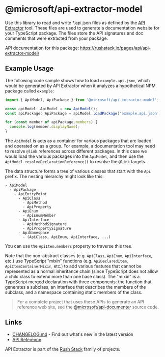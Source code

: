 # @microsoft/api-extractor-model

Use this library to read and write *.api.json files as defined by the [API Extractor](https://api-extractor.com/) tool.
These files are used to generate a documentation website for your TypeScript package.  The files store the
API signatures and doc comments that were extracted from your package.

API documentation for this package: https://rushstack.io/pages/api/api-extractor-model/

## Example Usage

The following code sample shows how to load `example.api.json`, which would be generated by API Extractor
when it analyzes a hypothetical NPM package called `example`:

```ts
import { ApiModel, ApiPackage } from '@microsoft/api-extractor-model';

const apiModel: ApiModel = new ApiModel();
const apiPackage: ApiPackage = apiModel.loadPackage('example.api.json');

for (const member of apiPackage.members) {
  console.log(member.displayName);
}
```

The `ApiModel` is acts as a container for various packages that are loaded and operated on as a group.
For example, a documentation tool may need to resolve `@link` references across different packages.
In this case we would load the various packages into the `ApiModel`, and then use
the `ApiModel.resolveDeclarationReference()` to resolve the `@link` targets.

The data structure forms a tree of various classes that start with the `Api` prefix.  The nesting hierarchy
might look like this:

```
- ApiModel
  - ApiPackage
    - ApiEntryPoint
      - ApiClass
        - ApiMethod
        - ApiProperty
      - ApiEnum
        - ApiEnumMember
      - ApiInterface
        - ApiMethodSignature
        - ApiPropertySignature
      - ApiNamespace
        - (ApiClass, ApiEnum, ApiInterface, ...)
```

You can use the `ApiItem.members` property to traverse this tree.

Note that the non-abstract classes (e.g. `ApiClass`, `ApiEnum`, `ApiInterface`, etc.) use
TypeScript "mixin" functions (e.g. `ApiDeclaredItem`, `ApiItemContainerMixin`, etc.) to add various
features that cannot be represented as a normal inheritance chain (since TypeScript does not allow a child class
to extend more than one base class).  The "mixin" is a TypeScript merged declaration with three components:
the function that generates a subclass, an interface that describes the members of the subclass, and
a namespace containing static members of the class.

> For a complete project that uses these APIs to generate an API reference web site,
> see the [@microsoft/api-documenter](https://www.npmjs.com/package/@microsoft/api-documenter) source code.

## Links

- [CHANGELOG.md](
  https://github.com/microsoft/rushstack/blob/master/apps/api-extractor-model/CHANGELOG.md) - Find
  out what's new in the latest version
- [API Reference](https://rushstack.io/pages/api/api-extractor-model/)

API Extractor is part of the [Rush Stack](https://rushstack.io/) family of projects.
